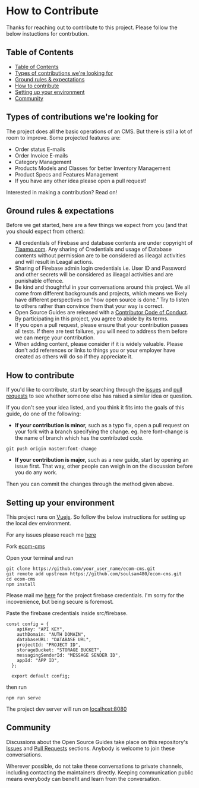 # How to Contribute

Thanks for reaching out to contribute to this project. Please follow the below instuctions for contrbution.

## Table of Contents

  - [Table of Contents](#table-of-contents)
  - [Types of contributions we're looking for](#types-of-contributions-were-looking-for)
  - [Ground rules & expectations](#ground-rules--expectations)
  - [How to contribute](#how-to-contribute-1)
  - [Setting up your environment](#setting-up-your-environment)
  - [Community](#community)

## Types of contributions we're looking for

The project does all the basic operations of an CMS. But there is still a lot of room to improve.
Some projected features are:

- Order status E-mails
- Order Invoice E-mails
- Category Management
- Products Models and Classes for better Inventory Management
- Product Specs and Features Management
- If you have any other idea please open a pull request!

Interested in making a contribution? Read on!

## Ground rules & expectations

Before we get started, here are a few things we expect from you (and that you should expect from others):

- All credentials of Firebase and database contents are under copyright of [Tiaamo.com](https://tiaamo.com). Any sharing of Credentials and usage of Database contents without permission are to be considered as illeagal activities and will result in Leagal actions. 
- Sharing of Firebase admin login credentials i.e. User ID and Password and other secrets will be considered as illeagal activities and are punishable offence.
- Be kind and thoughtful in your conversations around this project. We all come from different backgrounds and projects, which means we likely have different perspectives on "how open source is done." Try to listen to others rather than convince them that your way is correct.
- Open Source Guides are released with a [Contributor Code of Conduct](./CODE_OF_CONDUCT.md). By participating in this project, you agree to abide by its terms.
- If you open a pull request, please ensure that your contribution passes all tests. If there are test failures, you will need to address them before we can merge your contribution.
- When adding content, please consider if it is widely valuable. Please don't add references or links to things you or your employer have created as others will do so if they appreciate it.

## How to contribute

If you'd like to contribute, start by searching through the [issues](https://github.com/soulsam480/ecom-cms/issues) and [pull requests](https://github.com/soulsam480/ecom-cms/pulls) to see whether someone else has raised a similar idea or question.

If you don't see your idea listed, and you think it fits into the goals of this guide, do one of the following:

- **If your contribution is minor,** such as a typo fix, open a pull request on your fork with a branch specifying the change.
eg. here font-change is the name of branch which has the contributed code.
```
git push origin master:font-change
``` 
- **If your contribution is major,** such as a new guide, start by opening an issue first. That way, other people can weigh in on the discussion before you do any work.

Then you can commit the changes through the method given above.

## Setting up your environment

This project runs on [Vuejs](https://vuejs.org). So follow the below instructions for setting up the local dev environment.

For any issues please reach me [here](mailto:soulsam480@hotmail.com)

Fork [ecom-cms](https://github.com/soulsam480/ecom-cms)

Open your terminal and run

```
git clone https://github.com/your_user_name/ecom-cms.git
git remote add upstream https://github.com/soulsam480/ecom-cms.git
cd ecom-cms
npm install
```
Please mail me [here](mailto:soulsam480@hotmail.com) for the project firebase credentials. I'm sorry for the incovenience, but being secure is foremost.

Paste the firebase credentials inside src/firebase.

```
const config = {
    apiKey: "API KEY",
    authDomain: "AUTH DOMAIN",
    databaseURL: "DATABASE URL",
    projectId: "PROJECT ID",
    storageBucket: "STORAGE BUCKET",
    messagingSenderId: "MESSAGE SENDER ID",
    appId: "APP ID",
  };

  export default config;

```

then run

```
npm run serve
```

The project dev server will run on [localhost:8080](http://localhost:8080)

## Community

Discussions about the Open Source Guides take place on this repository's [Issues](https://github.com/soulsam480/ecom-cms/issues) and [Pull Requests](https://github.com/soulsam480/ecom-cms/pulls) sections. Anybody is welcome to join these conversations.

Wherever possible, do not take these conversations to private channels, including contacting the maintainers directly. Keeping communication public means everybody can benefit and learn from the conversation.
